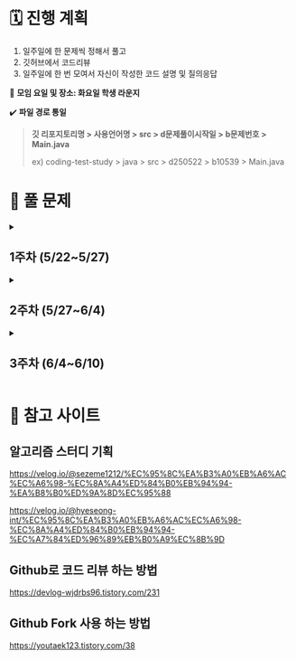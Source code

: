 # 🗓 진행 계획
1. 일주일에 한 문제씩 정해서 풀고
2. 깃허브에서 코드리뷰
3. 일주일에 한 번 모여서 자신이 작성한 코드 설명 및 질의응답

👥 **모임 요일 및 장소: 화요일 학생 라운지**

✔️ **파일 경로 통일**
> **깃 리포지토리명 > 사용언어명 > src > d문제풀이시작일 > b문제번호 > Main.java**
> 
> ex) coding-test-study > java > src > d250522 > b10539 > Main.java

# 📝 풀 문제
<details>
<summary><h2>1주차 (5/22~5/27)</h2></summary>
<ul>
  <li>브론즈1: 2816</li>
  <li>브론즈2: 10539</li>
  <li>실버5: 17269</li>
</ul>
</details>

<details>
<summary><h2>2주차 (5/27~6/4)</h2></summary>
<ul>
  <li>브론즈2: 2798</li>
  <li>브론즈2: 2231</li>
  <li>실버4: 1018</li>
</ul>
</details>

<details>
<summary><h2>3주차 (6/4~6/10)</h2></summary>
<ul>
  <li>실버5: 1427</li>
  <li>실버5: 11650</li>
  <li>실버5: 1181</li>
</ul>
</details>

# 🔖 참고 사이트
## 알고리즘 스터디 기획
https://velog.io/@sezeme1212/%EC%95%8C%EA%B3%A0%EB%A6%AC%EC%A6%98-%EC%8A%A4%ED%84%B0%EB%94%94-%EA%B8%B0%ED%9A%8D%EC%95%88

https://velog.io/@hyeseong-int/%EC%95%8C%EA%B3%A0%EB%A6%AC%EC%A6%98-%EC%8A%A4%ED%84%B0%EB%94%94-%EC%A7%84%ED%96%89%EB%B0%A9%EC%8B%9D
## Github로 코드 리뷰 하는 방법
https://devlog-wjdrbs96.tistory.com/231
## Github Fork 사용 하는 방법
https://youtaek123.tistory.com/38
